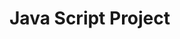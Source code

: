<!DOCTYPE html>
<html lang="en">

<head>
    <meta charset="UTF-8">
    <meta http-equiv="X-UA-Compatible" content="IE=edge">
    <meta name="viewport" content="width=device-width, initial-scale=1.0">
    <title>Java Script</title>
</head>

<body>
    <h1>Java Script Project</h1>
    <!-- Exp 1 -->
    <script type="text/javascript">
        <br>
        var a = 10;
        var b = 10;
        var c;

        c = a + b;
        document.write("<br> Addition is = " + c);
        c = a / b;
        document.write("<br> Division is =  " + c);
        c = a % b;
        document.write("<br> Modular is  = " + c);
        c = a * b;
        document.write("<br> Multiplication = " + c);
         
    </script>

    <!-- Exp 2 -->
    <script type="text/javascript">
        var x = 3;
        var y = 2;
        var z = 5;

        if ((x > y) && (x > z)) {
            document.write("Largest is = " + y);
        }
        else {
            document.write("Largest is = " + z);

        }
    </script>

    <!-- Exp 2 -->
    <script type="text/javascript">
        function factonial(num) {
            if (num <= 1) { return 1; }

            else {
                return (num * factonial(num - 1));
            }
        }
        var z = factonial(6);
        document.write(z);
    </script>

    <!-- Exp 3 -->
    <script type="text/javascript">
        var S = new Array();
        S[0] = "PHP";
        S[1] = "ASP";
        S[2] = "JSP";
        S[3] = "HTML";
        for (var i = 0; i < S.length; i++) {
            document.write(S[i] + "<br>");
        }
    </script>

    <!-- Exp 4 -->
    <p id="Demo"></p>
    <script type="text/javascript">
        var x = myFunction(4, 3);
        document.getElementById('Demo').innerHTML = x;

        function myFunction(a, b) {

            return (a + b);
        }

    </script>


    <!-- Exp 6 -->
    <h1>Registration Page</h1>
    <form action="post" name="registration">
        First Name : <input type="text" name="firstname" id="" /> <br><br>
        Last Name : <input type="text" name="lastname" id="" /> <br><br>
        Password : <input type="password" name="pass" id="" /> <br><br>
        Re Password : <input type="password" name="repass" id="" /> <br><br>
        Gender : <input type="radio" name="sex" value="f" /> Female
        <input type="radio" name="sex" value="m" /> Male <br><br>

        City You Travel <select name="city">
            <optgroup label="North">
                <option value="001"> Delhi </option>
                <option value="001"> Chandighar </option>
            </optgroup>
            <optgroup label="South">
                <option value="111"> Kerala </option>
                <option value="112"> Kanyankumari </option>
            </optgroup>
        </select>

        <br><br>
        <label for="margine">Do you want more cites </label>
        <input type="checkbox" name="moreinfo" id="moreinfo" />
        <br><br>
        Enter your comment :
        <textarea name="comment" id="" cols="30" rows="10"></textarea>
        <br><br>

        <h2>Additional Infomation </h2>
        <input type="checkbox" name="confrom" />
        About Infomation is Correct. <br><br>
        <input type="reset" value="Reset">
        <input type="submit" value="Submit">

    </form>

    <!-- Exp 7 -->
    <script>
        function react() {
            alert("Please enter any value");
        }
    </script>
    <form action="post" name="myform" method="POST" click="react">
        <input type="button" value="Click now here" onclick="react()">
    </form>

    <!-- Exp 8 -->
    <script>
        function react() {
            alert("Wellcome to event");
        }
    </script>
    <form action="" name="myform" method="POST" onmousemove="react()">
    <input type="button" value="Click on mouse button">
    </form>

    <!-- Ex 9 Error in img tag -->
    <!-- <form action="" name="myform" method="POST">
        <p>First Name : <input type="text" name="fname" ></p>
        <p>Last Name : <input type="text" name="lname" ></p>
        <img src="submit.gif" alt="" onclick="javascript.document.forms.myform.submit()" />

    </form> -->


    <!-- Ex 10 error in -->
    <!-- <script>
        function WriteCookies() {
            with (document.myform);
        }
        {
            document.cookie = "Name = " + person.value();
            {
                about("Cookies Written");
            }
        }
    </script>
    <form action="" name="myform">
        Enter your name :
        <input type="text" name="person" onchange="WriteCookies()" />
    </form> -->



    <!-- Exp 11 error in code  -->
    <!-- <frameset rows="20%, 40%, 40%">
        <frame  src"webpage1.html" name="top" frameborder="1" />
        <frame  src"webpage2.html" name="middle" frameborder="1" />
        <frame  src"webpage3.html" name="bottom" frameborder="1" />

    </frameset>

    
        <body onclick="top.middlefocus ();">
            <h1>webpage1</h1>
             -->


    <!-- Exp 12 -->
    <script>
        function check() {
            var reg = /abc/gmi;
            var str = document.getElementById("text").value;
            var res = str.search(reg);
            document.getElementById("demo1").innerHTML = res;
        }
    </script>
    Enter text <textarea name="" id="text" cols="30" rows="10"></textarea>
    <input value="Check" type="button" onclick="check()" />
    <p id="demo1"></p>

    <!-- Exp 13 error -->
    <!-- <img src="1.jpg" height="150" width="100" alt="no image" onmouseover="" src="2.jpg"> -->

    <!-- Exp 14  -->
    <div style="position: fixed;
                width: 200px;
                height: 50px;
                top: 70px;
                right: 10px;
                background: blue;
                z-index: 100;">
        floating menus
    </div>
    <br>
    this is a long webpage
    <br>
    this is a long webpage
    <br>

    <!-- Exp 15 -->
    <h3>Right Click on screen Content menu is enable </h3>
    <br>
    <h3>you can view sources of web page </h3>

    <!-- Exp 16 error -->
    <!-- <script>
        Banner = new Array("1.jpg", "WT.jpg", "VB.Net.jpg");
        count = 0;
        function rotate() {
            if (document.images) {
                count++;
                if (count == Banner.length) {
                    count = 0;

                }
                document.imgSrc = Banner, rotate();
                setTimeout("rotate()", 1000);
            }
        }
    </script>

    <body onload="rotate()">
        <center>
            <img src="1.jpg" alt="" width="300" height="400" />
        </center> -->


</body>

</html>
